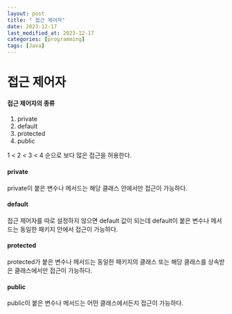 ```yaml
---
layout: post
title: " 접근 제어자"
date: 2023-12-17
last_modified_at: 2023-12-17
categories: [programming]
tags: [Java]
---
```

# 접근 제어자  
#### 접근 제어자의 종류
1. private  
2. default  
3. protected  
4. public  

1 < 2 < 3 < 4 순으로 보다 많은 접근을 허용한다. 

#### private
private이 붙은 변수나 메서드는 해당 클래스 안에서만 접근이 가능하다. 

#### default
접근 제어자를 따로 설정하지 않으면 default 값이 되는데 default이 붙은 변수나 메서드는 동일한 패키지 안에서 접근이 가능하다.

#### protected
protected가 붙은 변수나 메서드는 동일한 패키지의 클래스 또는 해당 클래스를 상속받은 클래스에서만 접근이 가능하다.
 
#### public
public이 붙은 변수나 메서드는 어떤 클래스에서든지 접근이 가능하다.

